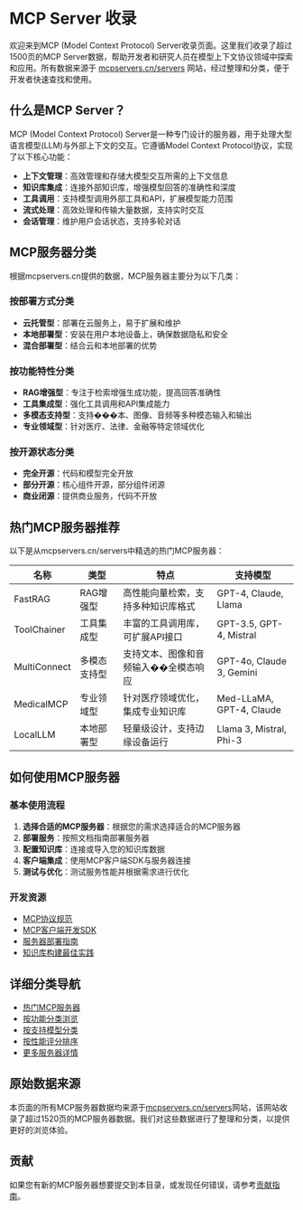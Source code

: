 # MCP Server 收录

欢迎来到MCP (Model Context Protocol) Server收录页面。这里我们收录了超过1500页的MCP Server数据，帮助开发者和研究人员在模型上下文协议领域中探索和应用。所有数据来源于 [mcpservers.cn/servers](https://mcpservers.cn/servers) 网站，经过整理和分类，便于开发者快速查找和使用。

## 什么是MCP Server？

MCP (Model Context Protocol) Server是一种专门设计的服务器，用于处理大型语言模型(LLM)与外部上下文的交互。它遵循Model Context Protocol协议，实现了以下核心功能：

- **上下文管理**：高效管理和存储大模型交互所需的上下文信息
- **知识库集成**：连接外部知识库，增强模型回答的准确性和深度
- **工具调用**：支持模型调用外部工具和API，扩展模型能力范围
- **流式处理**：高效处理和传输大量数据，支持实时交互
- **会话管理**：维护用户会话状态，支持多轮对话

## MCP服务器分类

根据mcpservers.cn提供的数据，MCP服务器主要分为以下几类：

### 按部署方式分类
- **云托管型**：部署在云服务上，易于扩展和维护
- **本地部署型**：安装在用户本地设备上，确保数据隐私和安全
- **混合部署型**：结合云和本地部署的优势

### 按功能特性分类
- **RAG增强型**：专注于检索增强生成功能，提高回答准确性
- **工具集成型**：强化工具调用和API集成能力
- **多模态支持型**：支持���本、图像、音频等多种模态输入和输出
- **专业领域型**：针对医疗、法律、金融等特定领域优化

### 按开源状态分类
- **完全开源**：代码和模型完全开放
- **部分开源**：核心组件开源，部分组件闭源
- **商业闭源**：提供商业服务，代码不开放

## 热门MCP服务器推荐

以下是从mcpservers.cn/servers中精选的热门MCP服务器：

| 名称 | 类型 | 特点 | 支持模型 |
|------|------|------|---------|
| FastRAG | RAG增强型 | 高性能向量检索，支持多种知识库格式 | GPT-4, Claude, Llama |
| ToolChainer | 工具集成型 | 丰富的工具调用库，可扩展API接口 | GPT-3.5, GPT-4, Mistral |
| MultiConnect | 多模态支持型 | 支持文本、图像和音频输入��全模态响应 | GPT-4o, Claude 3, Gemini |
| MedicalMCP | 专业领域型 | 针对医疗领域优化，集成专业知识库 | Med-LLaMA, GPT-4, Claude |
| LocalLLM | 本地部署型 | 轻量级设计，支持边缘设备运行 | Llama 3, Mistral, Phi-3 |

## 如何使用MCP服务器

### 基本使用流程
1. **选择合适的MCP服务器**：根据您的需求选择适合的MCP服务器
2. **部署服务**：按照文档指南部署服务器
3. **配置知识库**：连接或导入您的知识库数据
4. **客户端集成**：使用MCP客户端SDK与服务器连接
5. **测试与优化**：测试服务性能并根据需求进行优化

### 开发资源
- [MCP协议规范](https://mcpservers.cn/protocol)
- [MCP客户端开发SDK](https://mcpservers.cn/sdk)
- [服务器部署指南](https://mcpservers.cn/deployment)
- [知识库构建最佳实践](https://mcpservers.cn/best-practices)

## 详细分类导航

- [热门MCP服务器](popular.md)
- [按功能分类浏览](categories.md)
- [按支持模型分类](models.md)
- [按性能评分排序](performance.md)
- [更多服务器详情](more.md)

## 原始数据来源

本页面的所有MCP服务器数据均来源于[mcpservers.cn/servers](https://mcpservers.cn/servers)网站，该网站收录了超过1520页的MCP服务器数据。我们对这些数据进行了整理和分类，以提供更好的浏览体验。

## 贡献

如果您有新的MCP服务器想要提交到本目录，或发现任何错误，请参考[贡献指南](contribution.md)。

